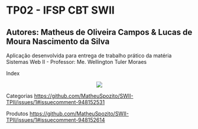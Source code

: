 # TP02 - IFSP CBT SWII
## Autores: Matheus de Oliveira Campos & Lucas de Moura Nascimento da Silva
Aplicação desenvolvida para entrega de trabalho prático da matéria Sistemas Web II - Professor: Me. Wellington Tuler Moraes


Index
<div align="center">
<img src="https://github.com/MatheuSpozito/SWII-TPII/issues/1#issue-1031955496" />
</div>

Categorias 
https://github.com/MatheuSpozito/SWII-TPII/issues/1#issuecomment-948152531

Produtos
https://github.com/MatheuSpozito/SWII-TPII/issues/1#issuecomment-948152614
